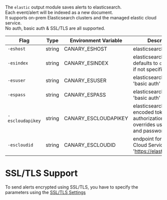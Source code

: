 The `elastic` output module saves alerts to elasticsearch.   
Each event/alert will be indexed as a new document.  
It supports on-prem Elasticsearch clusters and the managed elastic cloud service.  
No auth, basic auth & SSL/TLS are all supported.    

|Flag|Type|Environment Variable|Description
|---|---|---|---|
|`-eshost`|string| CANARY_ESHOST|elasticsearch host:port|
|`-esindex`|string| CANARY_ESINDEX|elasticsearch index; defaults to `canarychirps` if not specified|
|`-esuser`|string| CANARY_ESUSER|elasticsearch user 'basic auth'|
|`-espass`|string| CANARY_ESPASS|elasticsearch password 'basic auth'|
|`-escloudapikey`|string| CANARY_ESCLOUDAPIKEY|elasticsearch Base64-encoded token for authorization; if set, overrides username and password|
|`-escloudid`|string|CANARY_ESCLOUDID|endpoint for the Elastic Cloud Service 'https://elastic.co/cloud'|

# SSL/TLS Support
To send alerts encrypted using SSL/TLS, you have to specify the parameters using the [SSL/TLS Settings](SSL-TLS-Settings)
